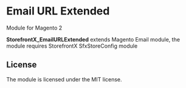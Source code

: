 # Email URL Extended
Module for Magento 2

**StorefrontX_EmailURLExtended** extends Magento Email module, the module requires StorefrontX SfxStoreConfig module

## License

The module is licensed under the MIT license.